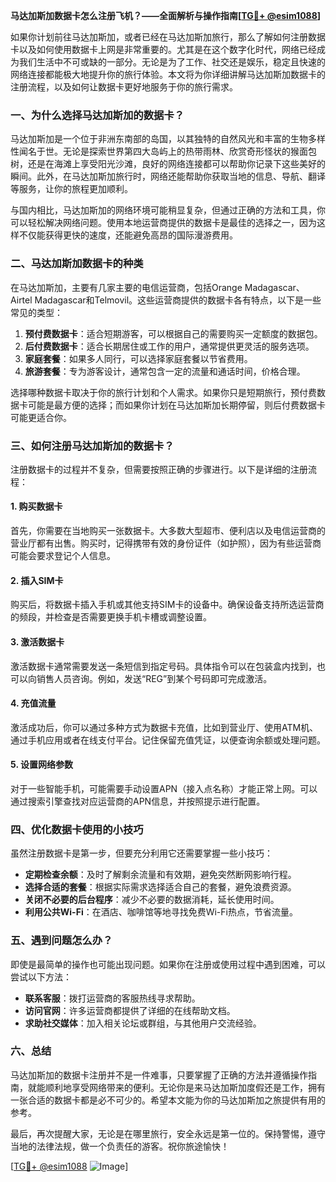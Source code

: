 **马达加斯加数据卡怎么注册飞机？——全面解析与操作指南[[TG💪+ @esim1088](https://t.me/s/esim1088)]**

如果你计划前往马达加斯加，或者已经在马达加斯加旅行，那么了解如何注册数据卡以及如何使用数据卡上网是非常重要的。尤其是在这个数字化时代，网络已经成为我们生活中不可或缺的一部分。无论是为了工作、社交还是娱乐，稳定且快速的网络连接都能极大地提升你的旅行体验。本文将为你详细讲解马达加斯加数据卡的注册流程，以及如何让数据卡更好地服务于你的旅行需求。

### 一、为什么选择马达加斯加的数据卡？

马达加斯加是一个位于非洲东南部的岛国，以其独特的自然风光和丰富的生物多样性闻名于世。无论是探索世界第四大岛屿上的热带雨林、欣赏奇形怪状的猴面包树，还是在海滩上享受阳光沙滩，良好的网络连接都可以帮助你记录下这些美好的瞬间。此外，在马达加斯加旅行时，网络还能帮助你获取当地的信息、导航、翻译等服务，让你的旅程更加顺利。

与国内相比，马达加斯加的网络环境可能稍显复杂，但通过正确的方法和工具，你可以轻松解决网络问题。使用本地运营商提供的数据卡是最佳的选择之一，因为这样不仅能获得更快的速度，还能避免高昂的国际漫游费用。

### 二、马达加斯加数据卡的种类

在马达加斯加，主要有几家主要的电信运营商，包括Orange Madagascar、Airtel Madagascar和Telmovil。这些运营商提供的数据卡各有特点，以下是一些常见的类型：

1. **预付费数据卡**：适合短期游客，可以根据自己的需要购买一定额度的数据包。
2. **后付费数据卡**：适合长期居住或工作的用户，通常提供更灵活的服务选项。
3. **家庭套餐**：如果多人同行，可以选择家庭套餐以节省费用。
4. **旅游套餐**：专为游客设计，通常包含一定的流量和通话时间，价格合理。

选择哪种数据卡取决于你的旅行计划和个人需求。如果你只是短期旅行，预付费数据卡可能是最方便的选择；而如果你计划在马达加斯加长期停留，则后付费数据卡可能更适合你。

### 三、如何注册马达加斯加的数据卡？

注册数据卡的过程并不复杂，但需要按照正确的步骤进行。以下是详细的注册流程：

#### 1. 购买数据卡

首先，你需要在当地购买一张数据卡。大多数大型超市、便利店以及电信运营商的营业厅都有出售。购买时，记得携带有效的身份证件（如护照），因为有些运营商可能会要求登记个人信息。

#### 2. 插入SIM卡

购买后，将数据卡插入手机或其他支持SIM卡的设备中。确保设备支持所选运营商的频段，并检查是否需要更换手机卡槽或调整设置。

#### 3. 激活数据卡

激活数据卡通常需要发送一条短信到指定号码。具体指令可以在包装盒内找到，也可以向销售人员咨询。例如，发送“REG”到某个号码即可完成激活。

#### 4. 充值流量

激活成功后，你可以通过多种方式为数据卡充值，比如到营业厅、使用ATM机、通过手机应用或者在线支付平台。记住保留充值凭证，以便查询余额或处理问题。

#### 5. 设置网络参数

对于一些智能手机，可能需要手动设置APN（接入点名称）才能正常上网。可以通过搜索引擎查找对应运营商的APN信息，并按照提示进行配置。

### 四、优化数据卡使用的小技巧

虽然注册数据卡是第一步，但要充分利用它还需要掌握一些小技巧：

- **定期检查余额**：及时了解剩余流量和有效期，避免突然断网影响行程。
- **选择合适的套餐**：根据实际需求选择适合自己的套餐，避免浪费资源。
- **关闭不必要的后台程序**：减少不必要的数据消耗，延长使用时间。
- **利用公共Wi-Fi**：在酒店、咖啡馆等地寻找免费Wi-Fi热点，节省流量。

### 五、遇到问题怎么办？

即使是最简单的操作也可能出现问题。如果你在注册或使用过程中遇到困难，可以尝试以下方法：

- **联系客服**：拨打运营商的客服热线寻求帮助。
- **访问官网**：许多运营商都提供了详细的在线帮助文档。
- **求助社交媒体**：加入相关论坛或群组，与其他用户交流经验。

### 六、总结

马达加斯加的数据卡注册并不是一件难事，只要掌握了正确的方法并遵循操作指南，就能顺利地享受网络带来的便利。无论你是来马达加斯加度假还是工作，拥有一张合适的数据卡都是必不可少的。希望本文能为你的马达加斯加之旅提供有用的参考。

最后，再次提醒大家，无论是在哪里旅行，安全永远是第一位的。保持警惕，遵守当地的法律法规，做一个负责任的游客。祝你旅途愉快！

[[TG💪+ @esim1088](https://t.me/s/esim1088) ![Image](https://i.postimg.cc/4NQfJmqS/Snipaste-2025-05-13-00-14-12.png)]